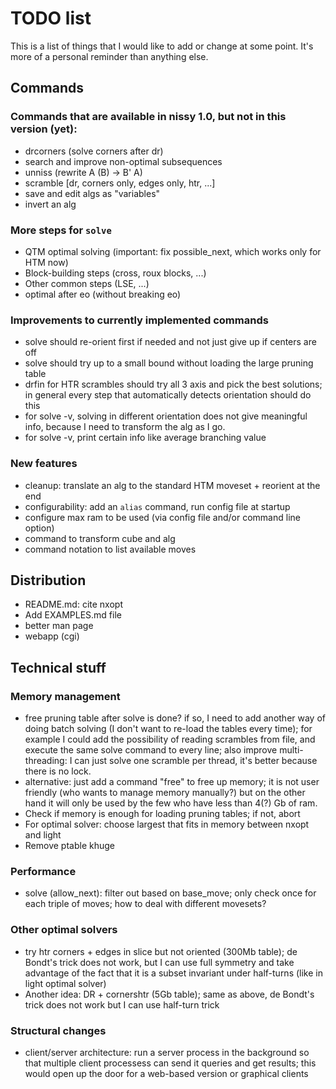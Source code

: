 # TODO list

This is a list of things that I would like to add or change at some point.
It's more of a personal reminder than anything else.

## Commands

### Commands that are available in nissy 1.0, but not in this version (yet):
* drcorners (solve corners after dr)
* search and improve non-optimal subsequences
* unniss (rewrite A (B) -> B' A)
* scramble [dr, corners only, edges only, htr, ...]
* save and edit algs as "variables"
* invert an alg

### More steps for `solve`
* QTM optimal solving (important: fix possible_next, which works only for HTM now)
* Block-building steps (cross, roux blocks, ...)
* Other common steps (LSE, ...)
* optimal after eo (without breaking eo)

### Improvements to currently implemented commands
* solve should re-orient first if needed and not just give up if centers are off
* solve should try up to a small bound without loading the large pruning table
* drfin for HTR scrambles should try all 3 axis and pick the best solutions;
  in general every step that automatically detects orientation should do this
* for solve -v, solving in different orientation does not give meaningful info,
  because I need to transform the alg as I go.
* for solve -v, print certain info like average branching value

### New features
* cleanup: translate an alg to the standard HTM moveset + reorient at the end
* configurability: add an `alias` command, run config file at startup
* configure max ram to be used (via config file and/or command line option)
* command to transform cube and alg
* command notation to list available moves

## Distribution

* README.md: cite nxopt
* Add EXAMPLES.md file
* better man page
* webapp (cgi)

## Technical stuff

### Memory management
* free pruning table after solve is done? if so, I need to add another way
  of doing batch solving (I don't want to re-load the tables every time);
  for example I could add the possibility of reading scrambles from file,
  and execute the same solve command to every line; also improve multi-threading:
  I can just solve one scramble per thread, it's better because there is no lock.
* alternative: just add a command "free" to free up memory; it is not
  user friendly (who wants to manage memory manually?) but on the other hand
  it will only be used by the few who have less than 4(?) Gb of ram.
* Check if memory is enough for loading pruning tables; if not, abort
* For optimal solver: choose largest that fits in memory between nxopt and light
* Remove ptable khuge

### Performance
* solve (allow_next): filter out based on base_move; only check once for each
  triple of moves; how to deal with different movesets?

### Other optimal solvers
* try htr corners + edges in slice but not oriented (300Mb table);
  de Bondt's trick does not work, but I can use full symmetry and
  take advantage of the fact that it is a subset invariant under half-turns
  (like in light optimal solver)
* Another idea: DR + cornershtr (5Gb table); same as above, de Bondt's trick
  does not work but I can use half-turn trick

### Structural changes
* client/server architecture: run a server process in the background so that
  multiple client processess can send it queries and get results; this would
  open up the door for a web-based version or graphical clients
